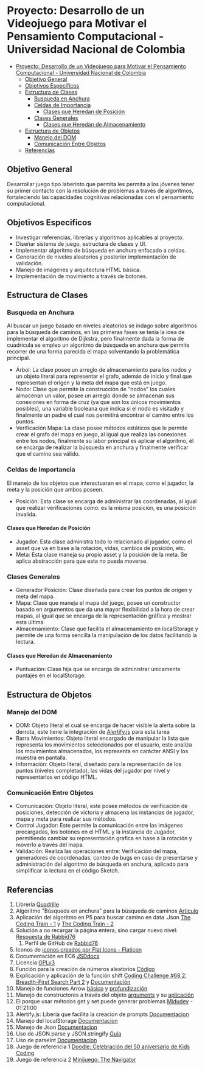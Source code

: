# Proyecto: Desarrollo de un Videojuego para Motivar el Pensamiento Computacional - Universidad Nacional de Colombia

- [Proyecto: Desarrollo de un Videojuego para Motivar el Pensamiento Computacional - Universidad Nacional de Colombia](#proyecto-desarrollo-de-un-videojuego-para-motivar-el-pensamiento-computacional---universidad-nacional-de-colombia)
  - [Objetivo General](#objetivo-general)
  - [Objetivos Especificos](#objetivos-especificos)
  - [Estructura de Clases](#estructura-de-clases)
    - [Busqueda en Anchura](#busqueda-en-anchura)
    - [Celdas de Importancia](#celdas-de-importancia)
      - [Clases que Heredan de Posición](#clases-que-heredan-de-posición)
    - [Clases Generales](#clases-generales)
      - [Clases que Heredan de Almacenamiento](#clases-que-heredan-de-almacenamiento)
  - [Estructura de Objetos](#estructura-de-objetos)
    - [Manejo del DOM](#manejo-del-dom)
    - [Comunicación Entre Objetos](#comunicación-entre-objetos)
  - [Referencias](#referencias)

## Objetivo General

Desarrollar juego tipo laberinto que permita les permita a los jóvenes tener su primer contacto con la resolución de problemas a través de algoritmos, fortaleciendo las capacidades cognitivas relacionadas con el pensamiento computacional.

## Objetivos Especificos

- Investigar referencias, librerías y algoritmos aplicables al proyecto.
- Diseñar sistema de juego, estructura de clases y UI.
- Implementar algoritmo de búsqueda en anchura enfocado a celdas.
- Generación de niveles aleatorios y posterior implementación de validación.
- Manejo de imágenes y arquitectura HTML básica.
- Implementación de movimiento a través de botones.

## Estructura de Clases

### Busqueda en Anchura

Al buscar un juego basado en niveles aleatorios se indago sobre algoritmos para la búsqueda de caminos, en las primeras fases se tenia la idea de implementar el algoritmo de Dijkstra, pero finalmente dada la forma de cuadricula se empleo un algoritmo de búsqueda en anchura que permite recorrer de una forma parecida el mapa solventando la problemática principal.

- Árbol: La clase posee un arreglo de almacenamiento para los nodos y un objeto literal para representar el grafo, además de inicio y final que representan el origen y la meta del mapa que está en juego.
- Nodo: Clase que permite la construcción de "nodos" los cuales almacenan un valor, posee un arreglo donde se almacenan sus conexiones en forma de cruz (ya que son los únicos movimientos posibles), una variable booleana que indica si el nodo es visitado y finalmente un padre el cual nos permitirá encontrar el camino entre los puntos.
- Verificación Mapa: La clase posee métodos estáticos que le permite crear el grafo del mapa en juego, al igual que realiza las conexiones entre los nodos, finalmente su labor principal es aplicar el algoritmo, él se encarga de realizar la búsqueda en anchura y finalmente verificar que el camino sea válido.

### Celdas de Importancia

El manejo de los objetos que interactuaran en el mapa, como el jugador, la meta y la posición que ambos poseen.

- Posición: Esta clase se encarga de administrar las coordenadas, al igual que realizar verificaciones como: es la misma posición, es una posición invalida.

#### Clases que Heredan de Posición

- Jugador: Esta clase administra todo lo relacionado al jugador, como el asset que va en base a la rotación, vidas, cambios de posición, etc.
- Meta: Esta clase maneja su propio asset y la posición de la meta. Se aplica abstracción para que esta no pueda moverse.

### Clases Generales

- Generador Posición: Clase diseñada para crear los puntos de origen y meta del mapa.
- Mapa: Clase que maneja el mapa del juego, posee un constructor basado en argumentos que da una mayor flexibilidad a la hora de crear mapas, al igual que se encarga de la representación gráfica y mostrar esta última.
- Almacenamiento: Clase que facilita el almacenamiento en localStorage y permite de una forma sencilla la manipulación de los datos facilitando la lectura.

#### Clases que Heredan de Almacenamiento

- Puntuación: Clase hija que se encarga de administrar únicamente puntajes en el localStorage.

## Estructura de Objetos

### Manejo del DOM

- DOM: Objeto literal el cual se encarga de hacer visible la alerta sobre la derrota, este tiene la integración de [Alertify.js](https://alertifyjs.com) para esta tarea
- Barra Movimientos: Objeto literal encargado de manipular la lista que representa los movimientos seleccionados por el usuario, este analiza los movimientos almacenados, los representa en carácter ANSI y los muestra en pantalla.
- Información: Objeto literal, diseñado para la representación de los puntos (niveles completado), las vidas del jugador por nivel y representarlos en código HTML.

### Comunicación Entre Objetos

- Comunicación: Objeto literal, este posee métodos de verificación de posiciones, detección de victoria y almacena las instancias de jugador, mapa y meta para realizar sus métodos.
- Control Jugador: Este permite la comunicación entre las imágenes precargadas, los botones en el HTML y la instancia de Jugador, permitiendo cambiar su representación grafica en base a la rotación y moverlo a través del mapa.
- Validación: Realiza las operaciones entre: Verificación del mapa, generadores de coordenadas, conteo de bugs en caso de presentarse y administración del algoritmo de búsqueda en anchura, aplicado para simplificar la lectura en el código Sketch.

## Referencias

1. Librería [Quadrille](https://github.com/objetos/p5.quadrille.js/blob/main/p5.quadrille.js)
2. Algoritmo "Búsqueda en anchura" para la búsqueda de caminos [Articulo](https://es.wikipedia.org/wiki/B%C3%BAsqueda_en_anchura)
3. Aplicación del algoritmo en P5 para buscar camino en data .Json [The Coding Train - 1](https://www.youtube.com/watch?v=piBq7VD0ZSo) y [The Coding Train - 2](https://www.youtube.com/watch?v=-he67EEM6z0)
4. Solución a no recargar la página entera, sino cargar nuevo nivel: [Respuesta de Rabbid76](https://stackoverflow.com/questions/61724523/reset-sketch-in-p5js)
   1. Perfil de GitHub de [Rabbid76](https://github.com/Rabbid76)
5. Iconos de [iconos creados por Flat Icons - Flaticon](https://www.flaticon.es/iconos-gratis/)
6. Documentación en EC6 [JSDdocs](https://stackoverflow.com/questions/41715994/how-to-document-ecma6-classes-with-jsdoc)
7. Licencia [GPLv3](http://www.gnu.org/licenses/gpl.html)
8. Función para la creación de números aleatorios [Código](https://desarrolloweb.com/articulos/763.php)
9. Explicación y aplicación de la función shift
   [Coding Challenge #68.2: Breadth-First Search Part 2](https://www.youtube.com/watch?v=-he67EEM6z0) y [Documentación](https://developer.mozilla.org/es/docs/Web/JavaScript/Reference/Global_Objects/Array/shift)
10. Manejo de funciones Arrow [básico](https://javascript.info/arrow-functions-basics) y [profundización](https://javascript.info/arrow-functions)
11. Manejo de constructores a través del objeto [arguments](https://developer.mozilla.org/es/docs/Web/JavaScript/Reference/Functions/arguments) y su [aplicación](https://github.com/objetos/p5.quadrille.js/blob/main/p5.quadrille.js)
12. El porque usar métodos get y set puede generar problemas [Midudev](https://www.twitch.tv/videos/1274644444) - 01:21:00
13. Alertify.js: Liberia que facilita la creacion de prompts [Documentacion](https://alertifyjs.com/)
14. Manejo del localStorage [Documentacion](https://developer.mozilla.org/es/docs/Web/API/Window/localStorage)
15. Manejo de Json [Documentacion](https://developer.mozilla.org/es/docs/Learn/JavaScript/Objects/JSON)
16. Uso de JSON.parse y JSON.stringify [Guia](https://platzi.com/clases/2419-javascript-poo-intermedio/39813-jsonparse-y-jsonstringify/?utm_source=google&utm_medium=cpc&utm_campaign=12915366154&utm_adgroup=&utm_content=&gclid=Cj0KCQiAgP6PBhDmARIsAPWMq6kUuduSWZu4F8KdwevWM22Xa6EPxx6DVOyZqRKdwzsOSAxbBHBvISIaArccEALw_wcB&gclsrc=aw.ds)
17. Uso de parseInt [Documentacion](https://developer.mozilla.org/es/docs/Web/JavaScript/Reference/Global_Objects/parseInt)
18. Juego de referencia 1 [Doodle: Celebración del 50 aniversario de Kids Coding](https://www.google.com/doodles/celebrating-50-years-of-kids-coding)
19. Juego de referencia 2 [Minijuego: The Navigator](https://clubpenguin.fandom.com/wiki/The_Navigator)
